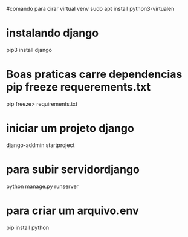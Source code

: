 #comando para cirar virtual venv
sudo apt install python3-virtualen

# instalando django
pip3 install django

# Boas praticas carre dependencias pip freeze requerements.txt
pip freeze> requirements.txt

# iniciar um projeto django
django-addmin startproject

# para subir servidordjango
python manage.py runserver

# para criar um arquivo.env
pip install python